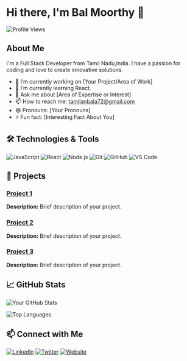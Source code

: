 # Hi there, I'm Bal Moorthy 👋

![Profile Views](https://komarev.com/ghpvc/?username=yourusername&color=blueviolet)

## About Me

I'm a Full Stack Developer from Tamil Nadu,India. I have a passion for coding and love to create innovative solutions.

- 🔭 I’m currently working on [Your Project/Area of Work]
- 🌱 I’m currently learning React.
- 💬 Ask me about [Area of Expertise or Interest]
- 📫 How to reach me: tamilanbala72@gmail.com
- 😄 Pronouns: [Your Pronouns]
- ⚡ Fun fact: [Interesting Fact About You]

## 🛠️ Technologies & Tools

![JavaScript](https://img.shields.io/badge/JavaScript-F7DF1E?style=for-the-badge&logo=javascript&logoColor=black)
![React](https://img.shields.io/badge/React-20232A?style=for-the-badge&logo=react&logoColor=61DAFB)
![Node.js](https://img.shields.io/badge/Node.js-339933?style=for-the-badge&logo=nodedotjs&logoColor=white)
![Git](https://img.shields.io/badge/Git-F05032?style=for-the-badge&logo=git&logoColor=white)
![GitHub](https://img.shields.io/badge/GitHub-181717?style=for-the-badge&logo=github&logoColor=white)
![VS Code](https://img.shields.io/badge/VS%20Code-007ACC?style=for-the-badge&logo=visual-studio-code&logoColor=white)

## 🚀 Projects

### [Project 1](https://github.com/yourusername/project1)
**Description:** Brief description of your project.

### [Project 2](https://github.com/yourusername/project2)
**Description:** Brief description of your project.

### [Project 3](https://github.com/yourusername/project3)
**Description:** Brief description of your project.

## 📈 GitHub Stats

![Your GitHub Stats](https://github-readme-stats.vercel.app/api?username=yourusername&show_icons=true&theme=radical)

![Top Languages](https://github-readme-stats.vercel.app/api/top-langs/?username=yourusername&layout=compact&theme=radical)

## 📫 Connect with Me

[![LinkedIn](https://img.shields.io/badge/LinkedIn-0077B5?style=for-the-badge&logo=linkedin&logoColor=white)](https://www.linkedin.com/in/yourusername/)
[![Twitter](https://img.shields.io/badge/Twitter-1DA1F2?style=for-the-badge&logo=twitter&logoColor=white)](https://twitter.com/yourusername)
[![Website](https://img.shields.io/badge/Website-000000?style=for-the-badge&logo=About.me&logoColor=white)](https://yourwebsite.com)

